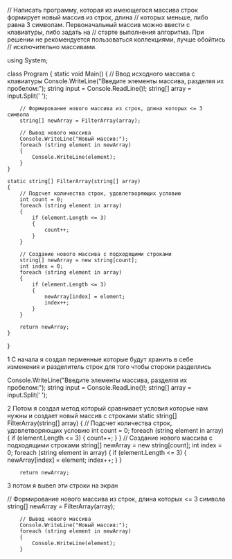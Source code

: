 // Написать программу, которая из имеющегося массива строк формирует новый массив из строк, длина 
// которых меньше, либо равна 3 символам. Первоначальный массив можно ввести с клавиатуры, либо задать на 
// старте выполнения алгоритма. При решении не рекомендуется пользоваться коллекциями, лучше обойтись 
// исключительно массивами.


using System;

class Program
{
    static void Main()
    {
        // Ввод исходного массива с клавиатуры
        Console.WriteLine("Введите элементы массива, разделяя их пробелом:");
        string input = Console.ReadLine()!;
        string[] array = input.Split(' ');

        // Формирование нового массива из строк, длина которых <= 3 символа
        string[] newArray = FilterArray(array);

        // Вывод нового массива
        Console.WriteLine("Новый массив:");
        foreach (string element in newArray)
        {
            Console.WriteLine(element);
        }
    }

    static string[] FilterArray(string[] array)
    {
        // Подсчет количества строк, удовлетворяющих условию
        int count = 0;
        foreach (string element in array)
        {
            if (element.Length <= 3)
            {
                count++;
            }
        }

        // Создание нового массива с подходящими строками
        string[] newArray = new string[count];
        int index = 0;
        foreach (string element in array)
        {
            if (element.Length <= 3)
            {
                newArray[index] = element;
                index++;
            }
        }

        return newArray;
    }
}


1  С начала я создал перменные которые будут хранить в себе изменения и разделитель строк для того чтобы стороки разделлись 

Console.WriteLine("Введите элементы массива, разделяя их пробелом:");
        string input = Console.ReadLine()!;
        string[] array = input.Split(' ');



  2 Потом я создал метод который сравнивает условия которые нам нужны и создает новый массив с строками 
   static string[] FilterArray(string[] array)
    {
        // Подсчет количества строк, удовлетворяющих условию
        int count = 0;
        foreach (string element in array)
        {
            if (element.Length <= 3)
            {
                count++;
            }
        }
// Создание нового массива с подходящими строками
        string[] newArray = new string[count];
        int index = 0;
        foreach (string element in array)
        {
            if (element.Length <= 3)
            {
                newArray[index] = element;
                index++;
            }
        }

        return newArray;

  3 потом я вывел эти строки на экран 

  // Формирование нового массива из строк, длина которых <= 3 символа
        string[] newArray = FilterArray(array);

        // Вывод нового массива
        Console.WriteLine("Новый массив:");
        foreach (string element in newArray)
        {
            Console.WriteLine(element);
        }

  

